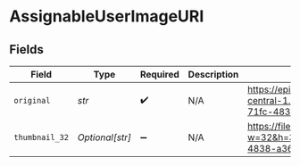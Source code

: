 # AssignableUserImageURI


## Fields

| Field                                                                                                                 | Type                                                                                                                  | Required                                                                                                              | Description                                                                                                           | Example                                                                                                               |
| --------------------------------------------------------------------------------------------------------------------- | --------------------------------------------------------------------------------------------------------------------- | --------------------------------------------------------------------------------------------------------------------- | --------------------------------------------------------------------------------------------------------------------- | --------------------------------------------------------------------------------------------------------------------- |
| `original`                                                                                                            | *str*                                                                                                                 | :heavy_check_mark:                                                                                                    | N/A                                                                                                                   | https://epilot-staging-user-content.s3.eu-central-1.amazonaws.com/728/8043d909-71fc-4838-a363-1b15dc1d585c/epilot.png |
| `thumbnail_32`                                                                                                        | *Optional[str]*                                                                                                       | :heavy_minus_sign:                                                                                                    | N/A                                                                                                                   | https://file.sls.epilot.io/v1/files/public/preview?w=32&h=32&key=/728/8043d909-71fc-4838-a363-1b15dc1d585c/epilot.png |